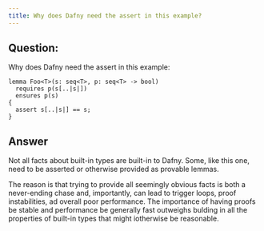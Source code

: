 ```yaml
---
title: Why does Dafny need the assert in this example?
---
```


## Question:

Why does Dafny need the assert in this example:
```
lemma Foo<T>(s: seq<T>, p: seq<T> -> bool)
  requires p(s[..|s|])
  ensures p(s)
{
  assert s[..|s|] == s;
}
```

## Answer

Not all facts about built-in types are built-in to Dafny.
Some, like this one, need to be asserted or otherwise provided as provable lemmas.

The reason is that trying to provide all seemingly obvious facts is both
a never-ending chase and, importantly, can lead to trigger loops, proof instabilities, ad overall poor performance.
The importance of having proofs be stable and performance be generally fast outweighs bulding in all the properties of built-in types that might iotherwise be reasonable.

